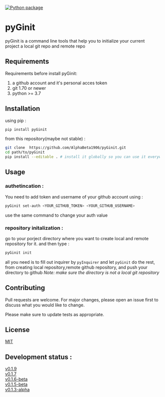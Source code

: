 [![Python package](https://github.com/AlphaBeta1906/pyGinit/actions/workflows/python-package.yml/badge.svg)](https://github.com/AlphaBeta1906/pyGinit/actions/workflows/python-package.yml)
# pyGinit

pyGinit is a command line tools that help you to initialize your current project a local git repo and remote repo

## Requirements
Requirements before install pyGinit:
1. a github account and it's personal acces token
2. git 1.70 or newer
3. python >= 3.7

## Installation
using pip :
```bash
pip install pyGinit
```
from this repository(maybe not stable) :
```bash
git clone  https://github.com/AlphaBeta1906/pyGinit.git
cd path/to/pyGinit
pip install --editable . # install it globally so you can use it everywhere
```

## Usage

### authetincation :
You need to add token and username of your github account using :

```bash
pyGinit set-auth <YOUR_GITHUB_TOKEN> <YOUR_GITHUB_USERNAME>
```
use the same command to change your auth value

### repository initalization : 

go to your porject directory where you want to create local and remote repository for it. and then type :
```bash
pyGinit init
```
all you need is to fill out inquirer by `pyInquirer` and let `pyGinit` do the rest, from creating local repository,remote github repository, and push your directory to github 
_Note: make sure the directory is not a local git repository_




## Contributing
Pull requests are welcome. For major changes, please open an issue first to discuss what you would like to change.

Please make sure to update tests as appropriate.

## License
[MIT](https://github.com/AlphaBeta1906/pyGinit/blob/master/LICENSE)

## Development status :
[v0.1.9](https://github.com/AlphaBeta1906/pyGinit/releases/tag/v0.1.9)  
[v0.1.7](https://github.com/AlphaBeta1906/pyGinit/releases/tag/V0.1.7)  
[v0.1.6-beta](https://github.com/AlphaBeta1906/pyGinit/releases/tag/v0.1.6-beta)    
[v0.1.5-beta](https://github.com/AlphaBeta1906/pyGinit/releases/tag/v0.1.5-beta)   
[v0.1.3-alpha](https://github.com/AlphaBeta1906/pyGinit/releases/tag/v0.1.3-alpha)   

